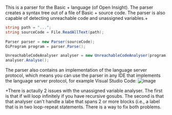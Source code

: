 This is a parser for the Basic + language (of Open Insight). The parser creates a syntax tree out of a file of Basic + source code. The parser is also capable of detecting unreachable code and unassigned variables.+


``` csharp
string path = "...";
string sourceCode = File.ReadAllText(path);
     
Parser parser = new Parser(sourceCode);
OiProgram program = parser.Parse();

UnreachableCodeAnalyser analyser = new UnreachableCodeAnalyser(program);
analyser.Analyse();
```
The parser also contains an implementation of the language server protocol, which means you can use the parser in any IDE that implements the language server protocol, for example Visual Studio Code:
![image](https://user-images.githubusercontent.com/87922814/170830212-fc152117-a2ac-44e5-b1ec-db8c385c0346.png)


+There is actaully 2 issues with  the unassigned variable analyser. The first is that if will loop infinitely if you have recursive gosubs. The second is that that analyser can't handle a labe that spans 2 or more blocks (i.e., a label that is in two loop-repeat statements. There is a way to fix both problems. 
